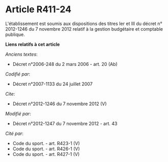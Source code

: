 # Article R411-24

L'établissement est soumis aux dispositions des titres Ier et III du décret n° 2012-1246 du 7 novembre 2012 relatif à la
gestion budgétaire et comptable publique.

**Liens relatifs à cet article**

_Anciens textes_:

  - Décret n°2006-248 du 2 mars 2006 - art. 20 (Ab)

_Codifié par_:

  - Décret n°2007-1133 du 24 juillet 2007

_Cite_:

  - Décret n°2012-1246 du 7 novembre 2012 (V)

_Modifié par_:

  - Décret n°2012-1247 du 7 novembre 2012 - art. 43

_Cité par_:

  - Code du sport. - art. R423-1 (V)
  - Code du sport. - art. R426-1 (V)
  - Code du sport. - art. R427-1 (V)
